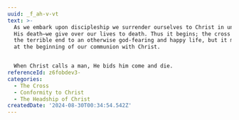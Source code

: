 ```yaml
---
uuid: _f_ah-v-vt
text: >-
  As we embark upon discipleship we surrender ourselves to Christ in union with
  His death—we give over our lives to death. Thus it begins; the cross is not
  the terrible end to an otherwise god-fearing and happy life, but it meets us
  at the beginning of our communion with Christ.


  When Christ calls a man, He bids him come and die.
referenceId: z6fobdev3-
categories:
  - The Cross
  - Conformity to Christ
  - The Headship of Christ
createdDate: '2024-08-30T00:34:54.542Z'
---
```


